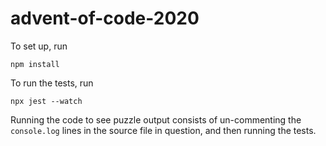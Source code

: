 # advent-of-code-2020

To set up, run

```
npm install
```

To run the tests, run

```
npx jest --watch
```

Running the code to see puzzle output consists of un-commenting the `console.log` lines
in the source file in question, and then running the tests.
